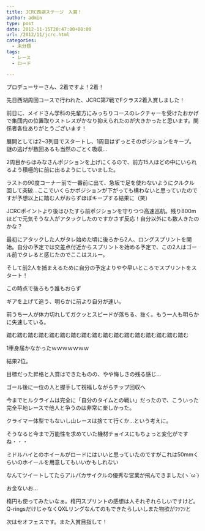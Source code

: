 ```yaml
---
title: JCRC西湖ステージ　入賞！
author: admin
type: post
date: 2012-11-15T20:47:00+00:00
url: /2012/11/jcrc.html
categories:
  - 未分類
tags:
  - レース
  - ロード

---
```

プロデューサーさん、2着ですよ！2着！

先日西湖周回コースで行われた、JCRC第7戦でFクラス2着入賞しました！

前日に、メイドさん学科の先輩方にみっちりコースのレクチャーを受けたおかげで集団内の位置取りストレスがかなり抑えられたのが大きかったと思います。関係者各位ありがとうございます！

展開としては2~3列目でスタートし、1周目はずっとそのポジションをキープ。謎の逃げが数回あるも当然のごとく吸収…

2周目からはみなさんポジションを上げにくるので、前方15人ほどの中にいられるよう積極的に前に出るようにしていました。

ラストの90度コーナー前で一番前に出て、急坂で足を使わないようにクルクル回して突破…ここでいくらかポジションが下がっても構わないと思っていたのですが予想以上に踏む人がおらずほぼキープする結果に（笑）

JCRCポイントより後はひたすら前ポジションを守りつつ高速巡航。残り800mほどで元気そうな人がアタックしたのですかさず反応！自分以外にも数人きたのかな？

最初にアタックした人がタレ始めた頃に後ろから2人、ロングスプリントを開始。自分の予定では交差点付近からスプリントを始める予定で、この2人はゴール前でタレると感じたのでここはスルー。

そして前2人を捕まえるために自分の予定よりやや早いところでスプリントをスタート！

この時点で後ろもう誰もおらず

ギアを上げて追う、明らかに前より自分が速い。

前うち一人が体力切れしてガクッとスピードが落ちる、抜く。もう一人も明らかに失速している。

踏む踏む踏む踏む踏む踏む踏む踏む踏む踏む踏む踏む踏む踏む踏む踏む踏む

1車身届かなかったｗｗｗｗｗｗｗ

結果2位。

目標だった昇格と入賞はできたものの、やや悔しさの残る感じ…

ゴール後に一位の人と握手して祝福しながらチップ回収へ

今までヒルクライムは完全に「自分のタイムとの戦い」だったので、こういった完全平地レースで他人と争うのは非常に楽しかった。

クライマー体型でもないし山レースは捨てて行くか…という考えに。

そうなると今まで万能性を求めていた機材チョイスにもちょっと変化がですね・・・

ミドルハイとのホイールがロードにはいいと思っていたのですがこれは50mmくらいのホイールを用意してもいいかもしれない

なんてツイートしてたらアルパカサイクルの優秀な営業が飛んできました(ヽ´ω\`)

お金ないお…

楕円も使ってみたいなぁ。楕円スプリントの感想は人それぞれらしいですけど。Q-ringsだけじゃなくQXLリングなんてのもできたらしいしまた物欲がﾌﾂﾌﾂと

次はセオフェスです。また入賞目指して！
